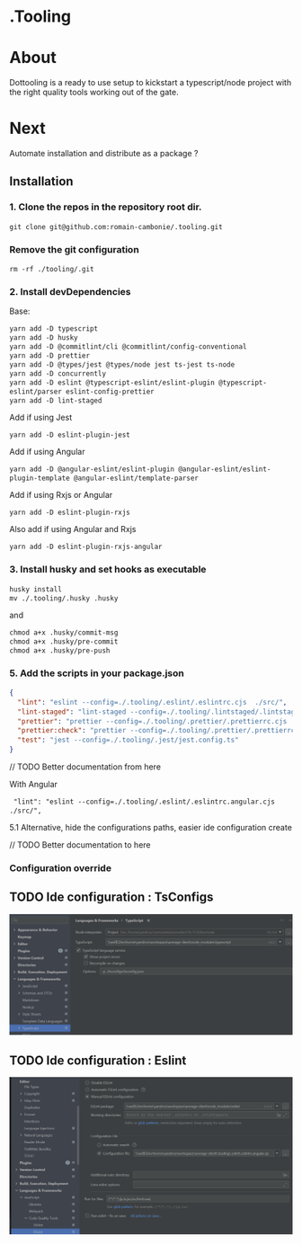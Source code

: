 # .Tooling

# About 

Dottooling is a ready to use setup to kickstart a typescript/node project with the right quality tools working out of the gate.

# Next 
Automate installation and distribute as a package ?

## Installation

### 1. Clone the repos in the repository root dir.

```shell
git clone git@github.com:romain-cambonie/.tooling.git
```

### Remove the git configuration
```shell
rm -rf ./tooling/.git
```

### 2. Install devDependencies

Base:
```shell
yarn add -D typescript
yarn add -D husky 
yarn add -D @commitlint/cli @commitlint/config-conventional
yarn add -D prettier
yarn add -D @types/jest @types/node jest ts-jest ts-node
yarn add -D concurrently
yarn add -D eslint @typescript-eslint/eslint-plugin @typescript-eslint/parser eslint-config-prettier 
yarn add -D lint-staged 
```

Add if using Jest
```
yarn add -D eslint-plugin-jest
```

Add if using Angular
```
yarn add -D @angular-eslint/eslint-plugin @angular-eslint/eslint-plugin-template @angular-eslint/template-parser
```

Add if using Rxjs or Angular
```
yarn add -D eslint-plugin-rxjs
```

Also add if using Angular and Rxjs 
```
yarn add -D eslint-plugin-rxjs-angular
```


### 3. Install husky and set hooks as executable

```shell
husky install
mv ./.tooling/.husky .husky
```
and
```shell
chmod a+x .husky/commit-msg
chmod a+x .husky/pre-commit
chmod a+x .husky/pre-push 
```

### 5. Add the scripts in your package.json
```json
{
  "lint": "eslint --config=./.tooling/.eslint/.eslintrc.cjs  ./src/",
  "lint-staged": "lint-staged --config=./.tooling/.lintstaged/.lintstagedrc",
  "prettier": "prettier --config=./.tooling/.prettier/.prettierrc.cjs  --write  ./src/",
  "prettier:check": "prettier --config=./.tooling/.prettier/.prettierrc.cjs --check ./src/",
  "test": "jest --config=./.tooling/.jest/jest.config.ts"
}
```

// TODO Better documentation from here

With Angular
```
 "lint": "eslint --config=./.tooling/.eslint/.eslintrc.angular.cjs  ./src/",
```

5.1 Alternative, hide the configurations paths, easier ide configuration
create 

// TODO Better documentation to here



### Configuration override

## TODO Ide configuration : TsConfigs
![tsconfig jetbrains](tsconfig_jetbrains.png)

## TODO Ide configuration : Eslint
![eslint config jetbrains](eslint_config_jetbrains.png)
